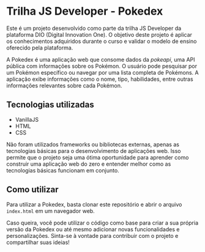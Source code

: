 # Trilha JS Developer - Pokedex

Este é um projeto desenvolvido como parte da trilha JS Developer da plataforma DIO (Digital Innovation One). O objetivo deste projeto é aplicar os conhecimentos adquiridos durante o curso e validar o modelo de ensino oferecido pela plataforma.

A Pokedex é uma aplicação web que consome dados da _pokeapi_, uma API pública com informações sobre os Pokémon. O usuário pode pesquisar por um Pokémon específico ou navegar por uma lista completa de Pokémons. A aplicação exibe informações como o nome, tipo, habilidades, entre outras informações relevantes sobre cada Pokémon.

## Tecnologias utilizadas

- VanillaJS
- HTML
- CSS

Não foram utilizados frameworks ou bibliotecas externas, apenas as tecnologias básicas para o desenvolvimento de aplicações web. Isso permite que o projeto seja uma ótima oportunidade para aprender como construir uma aplicação web do zero e entender melhor como as tecnologias básicas funcionam em conjunto.

## Como utilizar

Para utilizar a Pokedex, basta clonar este repositório e abrir o arquivo `index.html` em um navegador web.

Caso queira, você pode utilizar o código como base para criar a sua própria versão da Pokedex ou até mesmo adicionar novas funcionalidades e personalizações. Sinta-se à vontade para contribuir com o projeto e compartilhar suas ideias!